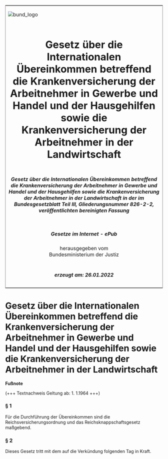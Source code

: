 <span id="DECKBLATT.html"></span>

<table border="0" frame="border" width="100%">

<tr valign="top">

<td align="left">

![bund\_logo](BfJ_2021_Web_de_de.gif)

</td>

<td align="right">

 

</td>

</tr>

<tr align="center" valign="middle">

<td colspan="2">

# Gesetz über die Internationalen Übereinkommen betreffend die Krankenversicherung der Arbeitnehmer in Gewerbe und Handel und der Hausgehilfen sowie die Krankenversicherung der Arbeitnehmer in der Landwirtschaft

</td>

</tr>

<tr align="center" valign="middle">

<td colspan="2">

##### Gesetz über die Internationalen Übereinkommen betreffend die Krankenversicherung der Arbeitnehmer in Gewerbe und Handel und der Hausgehilfen sowie die Krankenversicherung der Arbeitnehmer in der Landwirtschaft in der im Bundesgesetzblatt Teil III, Gliederungsnummer 826-2-2, veröffentlichten bereinigten Fassung

</td>

</tr>

<tr align="center" valign="middle">

<td colspan="2">

  
  

##### Gesetze im Internet - ePub  
  
herausgegeben vom  
Bundesministerium der Justiz

</td>

</tr>

<tr align="center" valign="bottom">

<td colspan="2">

  
  

##### erzeugt am: 26.01.2022

</td>

</tr>

</table>

<span id="BJNR208870927.html"></span>

# Gesetz über die Internationalen Übereinkommen betreffend die Krankenversicherung der Arbeitnehmer in Gewerbe und Handel und der Hausgehilfen sowie die Krankenversicherung der Arbeitnehmer in der Landwirtschaft

<div>

  
**Fußnote**

<div class="jnhtml">

<div>

<div class="jurAbsatz">

(+++ Textnachweis Geltung ab: 1. 1.1964 +++)

</div>

</div>

</div>

</div>

<span id="BJNR208870927BJNE000100314.html"></span>

### § 1  

<div>

<div class="jnhtml">

<div>

<div class="jurAbsatz">

Für die Durchführung der Übereinkommen sind die
Reichsversicherungsordnung und das Reichsknappschaftsgesetz maßgebend.

</div>

</div>

</div>

</div>

<span id="BJNR208870927BJNE000200314.html"></span>

### § 2  

<div>

<div class="jnhtml">

<div>

<div class="jurAbsatz">

Dieses Gesetz tritt mit dem auf die Verkündung folgenden Tag in Kraft.

</div>

</div>

</div>

</div>
